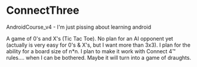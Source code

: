 # ConnectThree
AndroidCourse_v4 - I'm just pissing about learning android

A game of 0's and X's (Tic Tac Toe).
No plan for an AI opponent yet (actually is very easy for 0's & X's, but I want more than 3x3).
I plan for the ability for a board size of n*n.
I plan to make it work with Connect 4™ rules.... when I can be bothered.
Maybe it will turn into a game of draughts.
